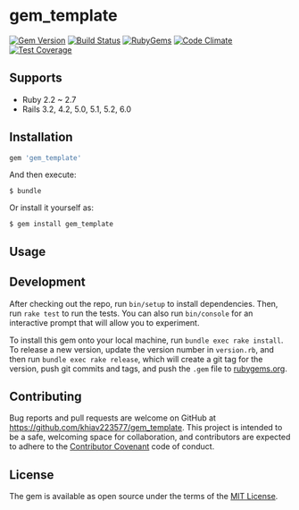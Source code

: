 # gem_template

[![Gem Version](https://img.shields.io/gem/v/gem_template.svg?style=flat)](http://rubygems.org/gems/gem_template)
[![Build Status](https://travis-ci.org/khiav223577/gem_template.svg?branch=master)](https://travis-ci.org/khiav223577/gem_template)
[![RubyGems](http://img.shields.io/gem/dt/gem_template.svg?style=flat)](http://rubygems.org/gems/gem_template)
[![Code Climate](https://codeclimate.com/github/khiav223577/gem_template/badges/gpa.svg)](https://codeclimate.com/github/khiav223577/gem_template)
[![Test Coverage](https://codeclimate.com/github/khiav223577/gem_template/badges/coverage.svg)](https://codeclimate.com/github/khiav223577/gem_template/coverage)

## Supports
- Ruby 2.2 ~ 2.7
- Rails 3.2, 4.2, 5.0, 5.1, 5.2, 6.0

## Installation

```ruby
gem 'gem_template'
```

And then execute:

    $ bundle

Or install it yourself as:

    $ gem install gem_template

## Usage


## Development

After checking out the repo, run `bin/setup` to install dependencies. Then, run `rake test` to run the tests. You can also run `bin/console` for an interactive prompt that will allow you to experiment.

To install this gem onto your local machine, run `bundle exec rake install`. To release a new version, update the version number in `version.rb`, and then run `bundle exec rake release`, which will create a git tag for the version, push git commits and tags, and push the `.gem` file to [rubygems.org](https://rubygems.org).

## Contributing

Bug reports and pull requests are welcome on GitHub at https://github.com/khiav223577/gem_template. This project is intended to be a safe, welcoming space for collaboration, and contributors are expected to adhere to the [Contributor Covenant](http://contributor-covenant.org) code of conduct.


## License

The gem is available as open source under the terms of the [MIT License](http://opensource.org/licenses/MIT).

